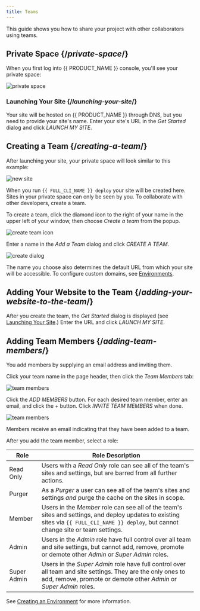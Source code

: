 ```yaml
---
title: Teams
---
```


This guide shows you how to share your project with other collaborators using teams.

## Private Space {/*private-space*/}

When you first log into {{ PRODUCT_NAME }} console, you'll see your private space:

![private space](/images/deploying/private_space.png)

### Launching Your Site {/*launching-your-site*/}

Your site will be hosted on {{ PRODUCT_NAME }} through DNS, but you need to provide your site's name. Enter your site's URL in the *Get Started* dialog and click *LAUNCH MY SITE*.

## Creating a Team {/*creating-a-team*/}

After launching your site, your  private space will look similar to this example:

![new site](/images/teams/new-site.png)

When you run `{{ FULL_CLI_NAME }} deploy` your site will be created here. Sites in your private space can only be seen by you. To collaborate with other developers, create a team.

To create a team, click the diamond icon to the right of your name in the upper left of your window, then choose *Create a team* from the popup. 

![create team icon](/images/teams/create-team-icon.png?width=300px)

Enter a name in the *Add a Team* dialog and click *CREATE A TEAM*.

![create dialog](/images/teams/create_dialog.png)

The name you choose also determines the default URL from which your site will be accessible. To configure custom domains, see [Environments](/applications/basics/environments).

## Adding Your Website to the Team {/*adding-your-website-to-the-team*/}

After you create the team, the *Get Started* dialog is displayed (see [Launching Your Site](#launching-your-site).) Enter the URL and click *LAUNCH MY SITE*.

## Adding Team Members {/*adding-team-members*/}

You add members by supplying an email address and inviting them. 

Click your team name in the page header, then click the _Team Members_ tab:

![team members](/images/teams/members.png)

Click the *ADD MEMBERS* button. For each desired team member, enter an email, and click the + button. Click *INVITE TEAM MEMBERS* when done.

![team members](/images/teams/add-members-dlg.png)

Members receive an email indicating that they have been added to a team.

After you add the team member, select a role:

| Role        | Role Description                                                                                                                                                                         |
|-------------|------------------------------------------------------------------------------------------------------------------------------------------------------------------------------------------|
| Read Only   | Users with a _Read Only_ role can see all of the team's sites and settings, but are barred from  all further actions.                                                                    |
| Purger      | As a _Purger_ a user can see all of the team's sites and settings _and_ purge the cache on the sites in scope.                                                                           |
| Member      | Users in the _Member_ role can see all of the team's sites and settings, and deploy updates to existing sites via `{{ FULL_CLI_NAME }} deploy`, but cannot change site or team settings. |
| Admin       | Users in the _Admin_ role have full control over all team and site settings, but cannot add, remove, promote or demote other _Admin_ or _Super Admin_ roles.                             |
| Super Admin | Users in the _Super Admin_ role have full control over all team and site settings. They are the only ones to add, remove, promote or demote other _Admin_ or _Super Admin_ roles.        |

See [Creating an Environment](/applications/basics/environments#creating-an-environment) for more information.
